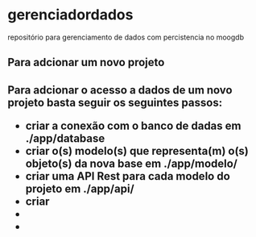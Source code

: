 # gerenciadordados
repositório para gerenciamento de dados com percistencia no moogdb


<h2>Para adcionar um novo projeto<h2>

Para adcionar o acesso a dados de um novo projeto basta seguir os seguintes passos:
<ul>
  <li>criar a conexão com o banco de dadas em ./app/database</li>
  <li>criar o(s) modelo(s) que representa(m) o(s) objeto(s) da nova base em ./app/modelo/<projeto></li>
  <li>criar uma API Rest para cada modelo do projeto em ./app/api/<projeto></li>
  <li>criar </li>
  <li></li>
  <li></li>
</ul>
